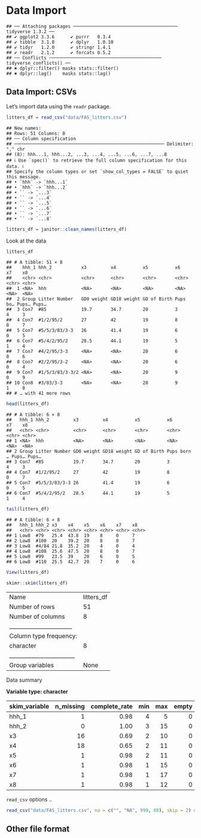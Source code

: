 Data Import
================

    ## ── Attaching packages ─────────────────────────────────────── tidyverse 1.3.2 ──
    ## ✔ ggplot2 3.3.6      ✔ purrr   0.3.4 
    ## ✔ tibble  3.1.8      ✔ dplyr   1.0.10
    ## ✔ tidyr   1.2.0      ✔ stringr 1.4.1 
    ## ✔ readr   2.1.2      ✔ forcats 0.5.2 
    ## ── Conflicts ────────────────────────────────────────── tidyverse_conflicts() ──
    ## ✖ dplyr::filter() masks stats::filter()
    ## ✖ dplyr::lag()    masks stats::lag()

## Data Import: CSVs

Let’s import data using the `readr` package.

``` r
litters_df = read_csv("data/FAS_litters.csv")
```

    ## New names:
    ## Rows: 51 Columns: 8
    ## ── Column specification
    ## ──────────────────────────────────────────────────────── Delimiter: "," chr
    ## (8): hhh...1, hhh...2, ...3, ...4, ...5, ...6, ...7, ...8
    ## ℹ Use `spec()` to retrieve the full column specification for this data. ℹ
    ## Specify the column types or set `show_col_types = FALSE` to quiet this message.
    ## • `hhh` -> `hhh...1`
    ## • `hhh` -> `hhh...2`
    ## • `` -> `...3`
    ## • `` -> `...4`
    ## • `` -> `...5`
    ## • `` -> `...6`
    ## • `` -> `...7`
    ## • `` -> `...8`

``` r
litters_df = janitor::clean_names(litters_df)
```

Look at the data

``` r
litters_df
```

    ## # A tibble: 51 × 8
    ##    hhh_1 hhh_2           x3         x4          x5          x6       x7    x8   
    ##    <chr> <chr>           <chr>      <chr>       <chr>       <chr>    <chr> <chr>
    ##  1 <NA>  hhh             <NA>       <NA>        <NA>        <NA>     <NA>  <NA> 
    ##  2 Group Litter Number   GD0 weight GD18 weight GD of Birth Pups bo… Pups… Pups…
    ##  3 Con7  #85             19.7       34.7        20          3        4     3    
    ##  4 Con7  #1/2/95/2       27         42          19          8        0     7    
    ##  5 Con7  #5/5/3/83/3-3   26         41.4        19          6        0     5    
    ##  6 Con7  #5/4/2/95/2     28.5       44.1        19          5        1     4    
    ##  7 Con7  #4/2/95/3-3     <NA>       <NA>        20          6        0     6    
    ##  8 Con7  #2/2/95/3-2     <NA>       <NA>        20          6        0     4    
    ##  9 Con7  #1/5/3/83/3-3/2 <NA>       <NA>        20          9        0     9    
    ## 10 Con8  #3/83/3-3       <NA>       <NA>        20          9        1     8    
    ## # … with 41 more rows

``` r
head(litters_df)
```

    ## # A tibble: 6 × 8
    ##   hhh_1 hhh_2         x3         x4          x5          x6          x7    x8   
    ##   <chr> <chr>         <chr>      <chr>       <chr>       <chr>       <chr> <chr>
    ## 1 <NA>  hhh           <NA>       <NA>        <NA>        <NA>        <NA>  <NA> 
    ## 2 Group Litter Number GD0 weight GD18 weight GD of Birth Pups born … Pups… Pups…
    ## 3 Con7  #85           19.7       34.7        20          3           4     3    
    ## 4 Con7  #1/2/95/2     27         42          19          8           0     7    
    ## 5 Con7  #5/5/3/83/3-3 26         41.4        19          6           0     5    
    ## 6 Con7  #5/4/2/95/2   28.5       44.1        19          5           1     4

``` r
tail(litters_df)
```

    ## # A tibble: 6 × 8
    ##   hhh_1 hhh_2 x3    x4    x5    x6    x7    x8   
    ##   <chr> <chr> <chr> <chr> <chr> <chr> <chr> <chr>
    ## 1 Low8  #79   25.4  43.8  19    8     0     7    
    ## 2 Low8  #100  20    39.2  20    8     0     7    
    ## 3 Low8  #4/84 21.8  35.2  20    4     0     4    
    ## 4 Low8  #108  25.6  47.5  20    8     0     7    
    ## 5 Low8  #99   23.5  39    20    6     0     5    
    ## 6 Low8  #110  25.5  42.7  20    7     0     6

``` r
View(litters_df)
```

``` r
skimr::skim(litters_df)
```

|                                                  |            |
|:-------------------------------------------------|:-----------|
| Name                                             | litters_df |
| Number of rows                                   | 51         |
| Number of columns                                | 8          |
| \_\_\_\_\_\_\_\_\_\_\_\_\_\_\_\_\_\_\_\_\_\_\_   |            |
| Column type frequency:                           |            |
| character                                        | 8          |
| \_\_\_\_\_\_\_\_\_\_\_\_\_\_\_\_\_\_\_\_\_\_\_\_ |            |
| Group variables                                  | None       |

Data summary

**Variable type: character**

| skim_variable | n_missing | complete_rate | min | max | empty | n_unique | whitespace |
|:--------------|----------:|--------------:|----:|----:|------:|---------:|-----------:|
| hhh_1         |         1 |          0.98 |   4 |   5 |     0 |        7 |          0 |
| hhh_2         |         0 |          1.00 |   3 |  15 |     0 |       51 |          0 |
| x3            |        16 |          0.69 |   2 |  10 |     0 |       26 |          0 |
| x4            |        18 |          0.65 |   2 |  11 |     0 |       31 |          0 |
| x5            |         1 |          0.98 |   2 |  11 |     0 |        3 |          0 |
| x6            |         1 |          0.98 |   1 |  15 |     0 |        9 |          0 |
| x7            |         1 |          0.98 |   1 |  17 |     0 |        5 |          0 |
| x8            |         1 |          0.98 |   1 |  12 |     0 |       10 |          0 |

`read_csv` options ..

``` r
read_csv("data/FAS_litters.csv", na = c("", "NA", 999, 88), skip = 2) # skipping the first two rows
```

## Other file format
